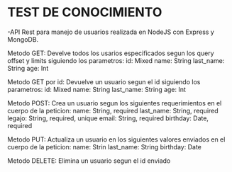 # TEST DE CONOCIMIENTO

-API Rest para manejo de usuarios realizada en NodeJS con Express y MongoDB.

Metodo GET:
Develve todos los usarios especificados segun los query offset y limits siguiendo los parametros:
id: Mixed
name: String
last_name: String
age: Int

Metodo GET por id:
Devuelve un usuario segun el id siguiendo los parametros:
id: Mixed
name: String
last_name: String
age: Int

Metodo POST:
Crea un usuario segun los siguientes requerimientos en el cuerpo de la peticion:
name: String, required
last_name: String, required
legajo: String, required, unique
email: String, required
birthday: Date, required

Metodo PUT:
Actualiza un usuario en los siguientes valores enviados en el cuerpo de la peticion:
name: Strin
last_name: String
birthday: Date

Metodo DELETE:
Elimina un usuario segun el id enviado
